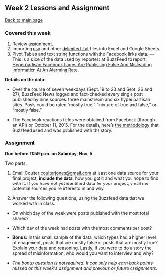 ## Week 2 Lessons and Assignment
[Back to main page](https://coulterjones.github.io/New-School-NND-III-lichter/)

### Covered this week 
1. Review assignment.
2. Importing [csv](https://github.com/CoulterJones/New-School/blob/master/Data/Importing/facebook-fact-check%20-%20facebook-fact-check.csv) and other [delimited .txt](https://raw.githubusercontent.com/CoulterJones/New-School/master/Data/Importing/DRUG12Q3.TXT) files into Excel and Google Sheets.
3. Pivot Tables and text string functions with the Facebook links data. 
 &mdash; This is a slice of the data used by reporters at BuzzFeed to report, [Hyperpartisan Facebook Pages Are Publishing False And Misleading Information At An Alarming Rate](https://www.buzzfeed.com/craigsilverman/partisan-fb-pages-analysis?utm_term=.qdLMPW0YE#.inaqzbBa0). 

**Details on the data:**

* Over the course of seven weekdays (Sept. 19 to 23 and Sept. 26 and 27), BuzzFeed News logged and fact-checked every single post published by nine sources: three mainstream and six hyper partisan sites. Posts could be rated “mostly true,” “mixture of true and false,” or “mostly false.”

* The Facebook reactions fields were obtained from Facebook (through an API) on October 11, 2016. For the details, here’s [the methodology](https://github.com/BuzzFeedNews/2016-10-facebook-fact-check) that Buzzfeed used and was published with the story.

### Assignment 
**Due before 11:59 p.m. on Saturday, Nov. 5.**

Two parts:

1. Email Coulter [coulterjones@gmail.com](mailto:coulterjones@gmail.com) at least one data source for your final project, **include the data**, how you got it and what you hope to find with it. If you have not yet identified data for your project, email me potential sources you're interestd in and why.

2. Answer the following questions, using the Buzzfeed data that we worked with in class.

 * On which day of the week were posts published with the most total shares?

 * Which day of the week had posts with the most comments per post? 

 * **Bonus:** In this small sample of the data, which types had a higher level of enagement, posts that are mostly false or posts that are mostly true? Explain your data and reasoning. Lastly, if you were to do a story the spread of misinformation, who would you want to interview and why? 

* _The bonus question is not required. It can only help earn back points missed on this week's assignment and previous or future assignments._